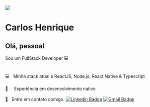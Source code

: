 <img width="auto" src="https://github.com/tgmarinho/tgmarinho/blob/master/banner.png">


# Carlos Henrique

## Olá, pessoal
Sou um FullStack Developer :computer:
<br/><br/>
<br/> :computer: &nbsp; Minha stack atual é ReactJS, Node.js, React Native & Typescript <br/>
<br/> :iphone: &nbsp; &nbsp; Experiência em desenvolvimento nativo <br/>
<br/> :email: &nbsp; Entre em contato comigo: [![Linkedin Badge](https://img.shields.io/badge/-LinkedIn-blue?style=flat-square&logo=Linkedin&logoColor=white&link=https://www.linkedin.com/in/chenoli/)](https://www.linkedin.com/in/chenoli/) 
[![Gmail Badge](https://img.shields.io/badge/-chenolidev@gmail.com-c14438?style=flat-square&logo=Gmail&logoColor=white&link=mailto:chenolidev@gmail.com)](mailto:tgmarinho@gmail.com) <br/>

